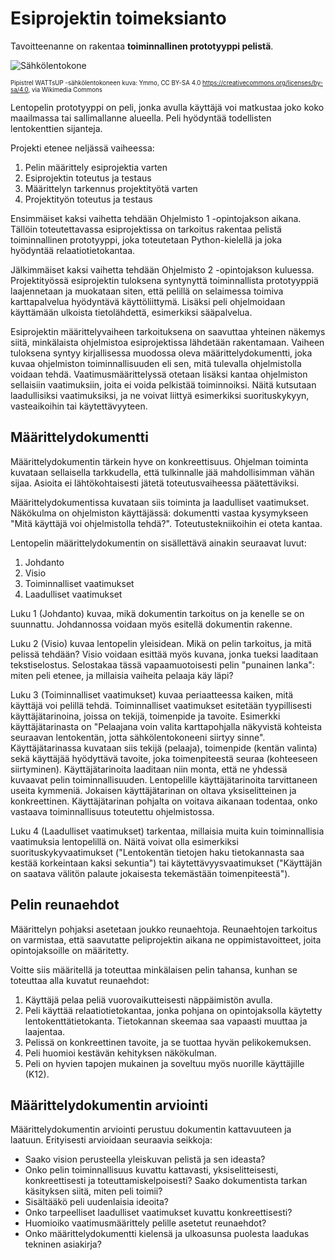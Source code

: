 # Esiprojektin toimeksianto

Tavoitteenanne on rakentaa **toiminnallinen prototyyppi pelistä**.

![Sähkölentokone](img/Pipistrel_WATTsUP_airplane.jpg)

<sub><sup>Pipistrel WATTsUP -sähkölentokoneen kuva: Ymmo, CC BY-SA 4.0 <https://creativecommons.org/licenses/by-sa/4.0>, via Wikimedia Commons</sup></sub>


Lentopelin prototyyppi on peli, jonka
avulla käyttäjä voi matkustaa joko koko maailmassa tai sallimallanne alueella. Peli hyödyntää
todellisten lentokenttien sijanteja.



Projekti etenee neljässä vaiheessa:

1. Pelin määrittely esiprojektia varten
2. Esiprojektin toteutus ja testaus
3. Määrittelyn tarkennus projektityötä varten
4. Projektityön toteutus ja testaus

Ensimmäiset kaksi vaihetta tehdään Ohjelmisto 1 -opintojakson aikana. Tällöin toteutettavassa esiprojektissa on tarkoitus rakentaa pelistä toiminnallinen prototyyppi, joka toteutetaan Python-kielellä ja joka hyödyntää relaatiotietokantaa.

Jälkimmäiset kaksi vaihetta tehdään Ohjelmisto 2 -opintojakson kuluessa. Projektityössä esiprojektin tuloksena syntynyttä toiminnallista prototyyppiä laajennetaan ja muokataan siten, että pelillä on selaimessa toimiva karttapalvelua hyödyntävä käyttöliittymä. Lisäksi peli ohjelmoidaan käyttämään ulkoista tietolähdettä, esimerkiksi sääpalvelua.

Esiprojektin määrittelyvaiheen tarkoituksena on saavuttaa yhteinen näkemys siitä, minkälaista ohjelmistoa esiprojektissa lähdetään rakentamaan. Vaiheen tuloksena syntyy kirjallisessa muodossa oleva määrittelydokumentti, joka kuvaa ohjelmiston toiminnallisuuden eli sen,
mitä tulevalla ohjelmistolla voidaan tehdä. Vaatimusmäärittelyssä otetaan lisäksi kantaa ohjelmiston sellaisiin
vaatimuksiin, joita ei voida pelkistää toiminnoiksi. Näitä kutsutaan laadullisiksi vaatimuksiksi, ja ne voivat liittyä esimerkiksi
suorituskykyyn, vasteaikoihin tai käytettävyyteen.


## Määrittelydokumentti

Määrittelydokumentin tärkein hyve on konkreettisuus. Ohjelman toiminta kuvataan sellaisella tarkkudella, että tulkinnalle
jää mahdollisimman vähän sijaa. Asioita ei lähtökohtaisesti jätetä toteutusvaiheessa päätettäviksi.

Määrittelydokumentissa kuvataan siis toiminta ja laadulliset vaatimukset. Näkökulma on ohjelmiston käyttäjässä: dokumentti
vastaa kysymykseen "Mitä käyttäjä voi ohjelmistolla tehdä?". Toteutustekniikoihin ei oteta kantaa.

Lentopelin määrittelydokumentin on sisällettävä ainakin seuraavat luvut:
1. Johdanto
2. Visio
3. Toiminnalliset vaatimukset
4. Laadulliset vaatimukset

Luku 1 (Johdanto) kuvaa, mikä dokumentin tarkoitus on ja kenelle se on suunnattu. Johdannossa voidaan myös esitellä dokumentin rakenne.

Luku 2 (Visio) kuvaa lentopelin yleisidean. Mikä on pelin tarkoitus, ja mitä pelissä tehdään? Visio voidaan esittää
myös kuvana, jonka tueksi laaditaan tekstiselostus. Selostakaa tässä vapaamuotoisesti pelin "punainen lanka": miten peli
etenee, ja millaisia vaiheita pelaaja käy läpi?

Luku 3 (Toiminnalliset vaatimukset) kuvaa periaatteessa kaiken, mitä käyttäjä voi pelillä tehdä. Toiminnalliset vaatimukset esitetään tyypillisesti käyttäjätarinoina, joissa on tekijä, toimenpide ja tavoite. Esimerkki käyttäjätarinasta on "Pelaajana
voin valita karttapohjalla näkyvistä kohteista seuraavan lentokentän, jotta sähkölentokoneeni siirtyy sinne". Käyttäjätarinassa kuvataan siis tekijä (pelaaja), toimenpide (kentän valinta) sekä käyttäjää hyödyttävä tavoite,
joka toimenpiteestä seuraa (kohteeseen siirtyminen). Käyttäjätarinoita laaditaan niin monta, että ne yhdessä kuvaavat pelin toiminnallisuuden. Lentopelille käyttäjätarinoita tarvittaneen useita kymmeniä. Jokaisen käyttäjätarinan on oltava yksiselitteinen ja konkreettinen. Käyttäjätarinan pohjalta on voitava aikanaan todentaa, onko vastaava toiminnallisuus toteutettu ohjelmistossa.
 
Luku 4 (Laadulliset vaatimukset) tarkentaa, millaisia muita kuin toiminnallisia vaatimuksia lentopelillä on. Näitä voivat olla esimerkiksi suorituskykyvaatimukset ("Lentokentän tietojen haku tietokannasta saa kestää korkeintaan kaksi sekuntia") tai
käytettävyysvaatimukset ("Käyttäjän on saatava välitön palaute jokaisesta tekemästään toimenpiteestä").

## Pelin reunaehdot

Määrittelyn pohjaksi asetetaan joukko reunaehtoja. Reunaehtojen tarkoitus on varmistaa, että saavutatte peliprojektin aikana ne oppimistavoitteet, joita opintojaksoille on määritetty.

Voitte siis määritellä ja toteuttaa minkälaisen pelin tahansa, kunhan se toteuttaa alla kuvatut reunaehdot:

1. Käyttäjä pelaa peliä vuorovaikutteisesti näppäimistön avulla.
2. Peli käyttää relaatiotietokantaa, jonka pohjana on opintojaksolla käytetty lentokenttätietokanta. Tietokannan skeemaa saa vapaasti muuttaa ja laajentaa.
3. Pelissä on konkreettinen tavoite, ja se tuottaa hyvän pelikokemuksen.
4. Peli huomioi kestävän kehityksen näkökulman.
5. Peli on hyvien tapojen mukainen ja soveltuu myös nuorille käyttäjille (K12).

## Määrittelydokumentin arviointi

Määrittelydokumentin arviointi perustuu dokumentin kattavuuteen ja laatuun. Erityisesti arvioidaan seuraavia seikkoja:
- Saako vision perusteella yleiskuvan pelistä ja sen ideasta?
- Onko pelin toiminnallisuus kuvattu kattavasti, yksiselitteisesti, konkreettisesti ja toteuttamiskelpoisesti? Saako dokumentista tarkan käsityksen siitä, miten peli toimii?
- Sisältääkö peli uudenlaisia ideoita?
- Onko tarpeelliset laadulliset vaatimukset kuvattu konkreettisesti?
- Huomioiko vaatimusmäärittely pelille asetetut reunaehdot?
- Onko määrittelydokumentti kielensä ja ulkoasunsa puolesta laadukas tekninen asiakirja?
